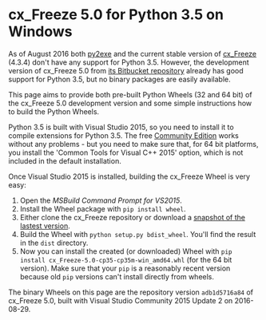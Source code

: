 # cx_Freeze 5.0 for Python 3.5 on Windows

As of August 2016 both [py2exe](http://www.py2exe.org/) and the current stable version of
[cx_Freeze](http://cx-freeze.sourceforge.net/) (4.3.4) don't have any support for Python 3.5.
However, the development version of cx_Freeze 5.0 from
[its Bitbucket repository](https://bitbucket.org/anthony_tuininga/cx_freeze) already has good
support for Python 3.5, but no binary packages are easily available.

This page aims to provide both pre-built Python Wheels (32 and 64 bit) of the cx_Freeze 5.0
development version and some simple instructions how to build the Python Wheels.

Python 3.5 is built with Visual Studio 2015, so you need to install it to compile extensions
for Python 3.5. The free [Community Edition](https://www.visualstudio.com/products/free-developer-offers-vs)
works without any problems - but you need to make sure that, for 64 bit platforms, you install the
'Common Tools for Visual C++ 2015' option, which is not included in the default installation.

Once Visual Studio 2015 is installed, building the cx_Freeze Wheel is very easy:

1. Open the *MSBuild Command Prompt for VS2015*.
2. Install the Wheel package with `pip install wheel`.
3. Either clone the cx_Freeze repository or download a
   [snapshot of the lastest version](https://bitbucket.org/anthony_tuininga/cx_freeze/downloads).
4. Build the Wheel with `python setup.py bdist_wheel`. You'll find the result in the `dist`
   directory.
5. Now you can install the created (or downloaded) Wheel with
   `pip install cx_Freeze-5.0-cp35-cp35m-win_amd64.whl` (for the 64 bit version). Make sure that
   your `pip` is a reasonably recent version because old `pip` versions can't install directly from
   wheels.

The binary Wheels on this page are the repository version `adb1d5716a84`
of cx_Freeze 5.0, built with Visual Studio Community 2015 Update 2 on 2016-08-29.